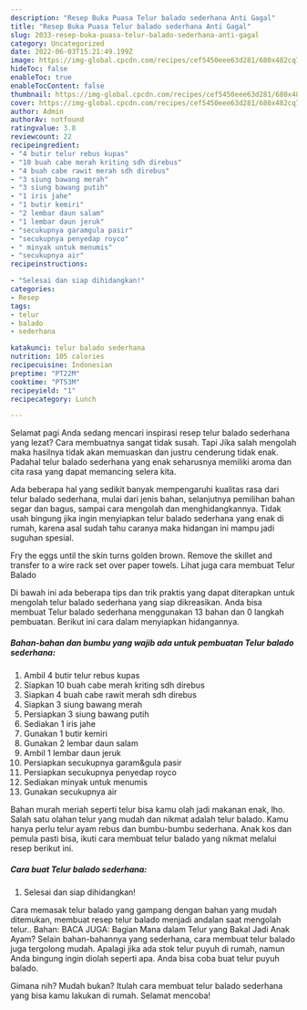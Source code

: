 ```yaml
---
description: "Resep Buka Puasa Telur balado sederhana Anti Gagal"
title: "Resep Buka Puasa Telur balado sederhana Anti Gagal"
slug: 2033-resep-buka-puasa-telur-balado-sederhana-anti-gagal
category: Uncategorized
date: 2022-06-03T15:21:49.199Z
image: https://img-global.cpcdn.com/recipes/cef5450eee63d281/680x482cq70/telur-balado-sederhana-foto-resep-utama.jpg
hideToc: false
enableToc: true
enableTocContent: false
thumbnail: https://img-global.cpcdn.com/recipes/cef5450eee63d281/680x482cq70/telur-balado-sederhana-foto-resep-utama.jpg
cover: https://img-global.cpcdn.com/recipes/cef5450eee63d281/680x482cq70/telur-balado-sederhana-foto-resep-utama.jpg
author: Admin
authorAv: notfound
ratingvalue: 3.8
reviewcount: 22
recipeingredient:
- "4 butir telur rebus kupas"
- "10 buah cabe merah kriting sdh direbus"
- "4 buah cabe rawit merah sdh direbus"
- "3 siung bawang merah"
- "3 siung bawang putih"
- "1 iris jahe"
- "1 butir kemiri"
- "2 lembar daun salam"
- "1 lembar daun jeruk"
- "secukupnya garamgula pasir"
- "secukupnya penyedap royco"
- " minyak untuk menumis"
- "secukupnya air"
recipeinstructions:

- "Selesai dan siap dihidangkan!"
categories:
- Resep
tags:
- telur
- balado
- sederhana

katakunci: telur balado sederhana 
nutrition: 105 calories
recipecuisine: Indonesian
preptime: "PT22M"
cooktime: "PT53M"
recipeyield: "1"
recipecategory: Lunch

---
```



Selamat pagi Anda sedang mencari inspirasi resep telur balado sederhana yang lezat? Cara membuatnya sangat tidak susah. Tapi Jika salah mengolah maka hasilnya tidak akan memuaskan dan justru cenderung tidak enak. Padahal telur balado sederhana yang enak seharusnya memiliki aroma dan cita rasa yang dapat memancing selera kita.


Ada beberapa hal yang sedikit banyak mempengaruhi kualitas rasa dari telur balado sederhana, mulai dari jenis bahan, selanjutnya pemilihan bahan segar dan bagus, sampai cara mengolah dan menghidangkannya. Tidak usah bingung jika ingin menyiapkan telur balado sederhana yang enak di rumah, karena asal sudah tahu caranya maka hidangan ini mampu jadi suguhan spesial.

Fry the eggs until the skin turns golden brown. Remove the skillet and transfer to a wire rack set over paper towels. Lihat juga cara membuat Telur Balado


Di bawah ini ada beberapa tips dan trik praktis yang dapat diterapkan untuk mengolah telur balado sederhana yang siap dikreasikan. Anda bisa membuat Telur balado sederhana menggunakan 13 bahan dan 0 langkah pembuatan. Berikut ini cara dalam menyiapkan hidangannya.

<!--inarticleads1-->

##### Bahan-bahan dan bumbu yang wajib ada untuk pembuatan Telur balado sederhana:

1. Ambil 4 butir telur rebus kupas
1. Siapkan 10 buah cabe merah kriting sdh direbus
1. Siapkan 4 buah cabe rawit merah sdh direbus
1. Siapkan 3 siung bawang merah
1. Persiapkan 3 siung bawang putih
1. Sediakan 1 iris jahe
1. Gunakan 1 butir kemiri
1. Gunakan 2 lembar daun salam
1. Ambil 1 lembar daun jeruk
1. Persiapkan secukupnya garam&amp;gula pasir
1. Persiapkan secukupnya penyedap royco
1. Sediakan  minyak untuk menumis
1. Gunakan secukupnya air


Bahan murah meriah seperti telur bisa kamu olah jadi makanan enak, lho. Salah satu olahan telur yang mudah dan nikmat adalah telur balado. Kamu hanya perlu telur ayam rebus dan bumbu-bumbu sederhana. Anak kos dan pemula pasti bisa, ikuti cara membuat telur balado yang nikmat melalui resep berikut ini. 

<!--inarticleads2-->

##### Cara buat Telur balado sederhana:


1. Selesai dan siap dihidangkan!

Cara memasak telur balado yang gampang dengan bahan yang mudah ditemukan, membuat resep telur balado menjadi andalan saat mengolah telur.. Bahan: BACA JUGA: Bagian Mana dalam Telur yang Bakal Jadi Anak Ayam? Selain bahan-bahannya yang sederhana, cara membuat telur balado juga tergolong mudah. Apalagi jika ada stok telur puyuh di rumah, namun Anda bingung ingin diolah seperti apa. Anda bisa coba buat telur puyuh balado. 

Gimana nih? Mudah bukan? Itulah cara membuat telur balado sederhana yang bisa kamu lakukan di rumah. Selamat mencoba!
